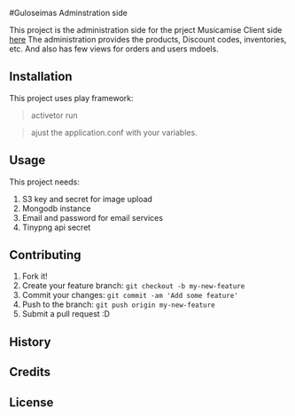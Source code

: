 #Guloseimas Adminstration side

This project is the administration side for the prject Musicamise Client side [here](https://github.com/Guloseimas/guloseimas-cli)
The administration provides the products, Discount codes, inventories, etc.
And also has few views for orders and users mdoels.



## Installation

This project uses play framework:

>  activetor run

>   ajust the application.conf with your variables.


## Usage

This project needs: 

1. S3 key and secret for image upload
2. Mongodb instance
3. Email and password for email services
4. Tinypng api secret 


## Contributing

1. Fork it!
2. Create your feature branch: `git checkout -b my-new-feature`
3. Commit your changes: `git commit -am 'Add some feature'`
4. Push to the branch: `git push origin my-new-feature`
5. Submit a pull request :D

## History



## Credits



## License


